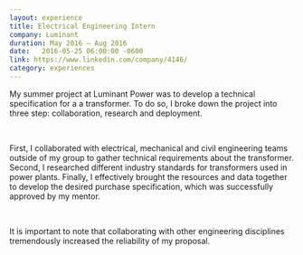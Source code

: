 ```yaml
---
layout: experience
title: Electrical Engineering Intern
company: Luminant
duration: May 2016 ― Aug 2016
date:   2016-05-25 06:00:00 -0600
link: https://www.linkedin.com/company/4146/
category: experiences
---
```

<p>
My summer project at Luminant Power was to develop a technical specification for a a transformer. To do so, I broke down the project into three step: collaboration, research and deployment. 
</p>

<br>

<p>
First, I collaborated with electrical, mechanical and civil engineering teams outside of my group to gather technical requirements about the transformer.
Second, I researched different industry standards for transformers used in power plants.
Finally, I effectively brought the resources and data together to develop the desired purchase specification, which was successfully approved by my mentor. 
</p>

<br>

<p>
It is important to note that collaborating with other engineering disciplines tremendously increased the reliability of my proposal.  
</p>

<br>